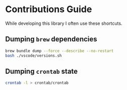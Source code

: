 # Contributions Guide

While developing this library I often use these shortcuts.


## Dumping `brew` dependencies

```bash
brew bundle dump --force --describe --no-restart
bash ./vscode/versions.sh
```


## Dumping `crontab` state

```bash
crontab -l > crontab/crontab
```
